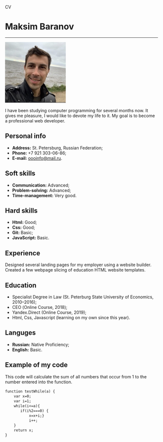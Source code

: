 CV

# Maksim Baranov
***
![my photo](./my-photo.jpeg)


I have been studying computer programming for several months now. It gives me pleasure, I would like to devote my life to it. My goal is to become a professional web developer.

## Personal info

- **Address:** St. Petersburg, Russian Federation;
- **Phone:** +7 921 303-06-86;
- **E-mail:** oooinfo@mail.ru.

## Soft skills
- **Communication:** Advanced;
- **Problem-solving:** Advanced;
- **Time-management:** Very good.

## Hard skills
- **Html:** Good;
- **Css:** Good;
- **Git:** Basic;
- **JavaScript:** Basic.

## Experience 
Designed several landing pages for my employer using a website builder. 
Created a few webpage slicing of education HTML website templates.

## Education
- Specialist Degree in Law (St. Peterburg State University of Economics, 2010–2016);
- СЕО (Online Course, 2018);
- Yandex.Direct (Online Course, 2019);
- Html, Css, Javascript (learning on my own since this year).

## Languges
- **Russian:** Native Proficiency;
- **English:** Basic.

## Example of my code
This code will calculate the sum of all numbers that occur from 1 to the number entered into the function.
```
function testWhile(a) {
    var x=0;
    var i=1;
    while(i<=a){
       if(i%2===0) {
           x=x+i;}
           i++;
    }
    return x;
}
```
